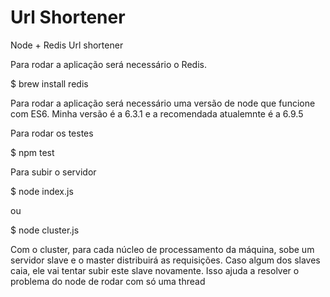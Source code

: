 # Url Shortener

Node + Redis Url shortener

Para rodar a aplicação será necessário o Redis.

$ brew install redis

Para rodar a aplicação será necessário uma versão de node que funcione com ES6.
Minha versão é a 6.3.1 e a recomendada atualemnte é a 6.9.5

Para rodar os testes

$ npm test

Para subir o servidor

$ node index.js

 ou

$ node cluster.js

Com o cluster, para cada núcleo de processamento da máquina, sobe um servidor slave e o master distribuirá as requisições.
Caso algum dos slaves caia, ele vai tentar subir este slave novamente.
Isso ajuda a resolver o problema do node de rodar com só uma thread

